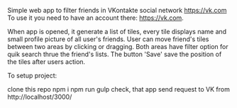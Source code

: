 Simple web app to filter friends in VKontakte social network https://vk.com
To use it you need to have an account there: https://vk.com.

When app is opened, it generate a list of tiles, every tile displays name and small profile picture of all user's friends.
User can move friend's tiles between two areas by clicking or dragging. 
Both areas have filter option for quik search thrue the friend's lists.
The button 'Save' save the position of the tiles after users action.

To setup project:

clone this repo
npm i
npm run gulp 
check, that app send request to VK from http://localhost/3000/ 

